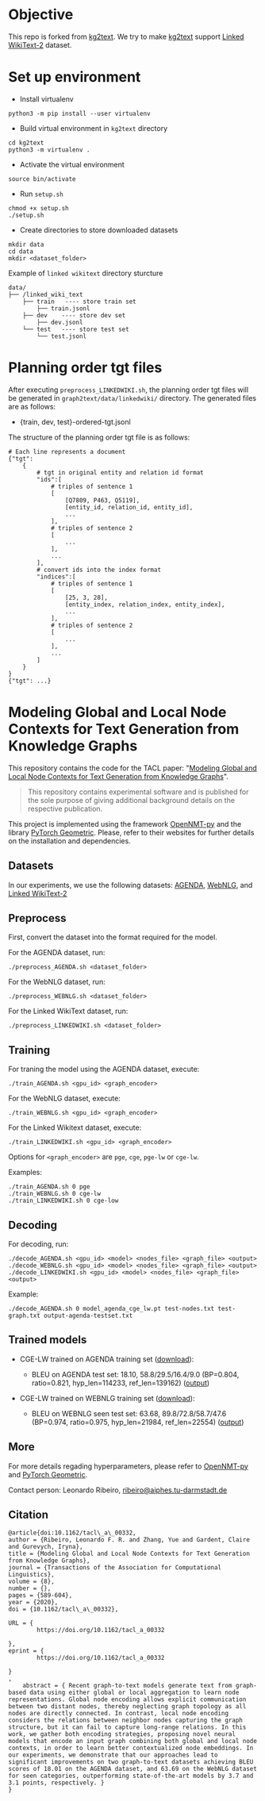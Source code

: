 # Objective
This repo is forked from [kg2text](https://github.com/UKPLab/kg2text). We try to make [kg2text](https://github.com/UKPLab/kg2text) support [Linked WikiText-2](https://rloganiv.github.io/linked-wikitext-2/#/) dataset.

# Set up environment
- Install virtualenv
```
python3 -m pip install --user virtualenv
```
- Build virtual environment in `kg2text` directory
```
cd kg2text
python3 -m virtualenv .
```
- Activate the virtual environment
```
source bin/activate
```
- Run `setup.sh`
```
chmod +x setup.sh
./setup.sh
```
- Create directories to store downloaded datasets
```
mkdir data
cd data
mkdir <dataset_folder>
```
Example of `linked wikitext` directory sturcture
```
data/
├── /linked_wiki_text
    ├── train   ---- store train set
        ├── train.jsonl   
    ├── dev    ---- store dev set
        ├── dev.jsonl   
    └── test   ---- store test set
        └── test.jsonl 
```
# Planning order tgt files 
After executing `preprocess_LINKEDWIKI.sh`, the planning order tgt files will be generated in `graph2text/data/linkedwiki/` directory. The generated files are as follows:
- {train, dev, test}-ordered-tgt.jsonl

The structure of the planning order tgt file is as follows:
```
# Each line represents a document
{"tgt": 
    {
        # tgt in original entity and relation id format
        "ids":[
            # triples of sentence 1
            [
                [Q7809, P463, Q5119],
                [entity_id, relation_id, entity_id],
                ...
            ],
            # triples of sentence 2
            [
                ...
            ],
            ...
        ],
        # convert ids into the index format
        "indices":[
            # triples of sentence 1
            [
                [25, 3, 28],
                [entity_index, relation_index, entity_index],
                ...
            ],
            # triples of sentence 2
            [
                ...
            ],
            ...
        ]
    }
}
{"tgt": ...}
```

# Modeling Global and Local Node Contexts for Text Generation from Knowledge Graphs
This repository contains the code for the TACL paper: "[Modeling Global and Local Node Contexts for Text Generation from Knowledge Graphs](https://arxiv.org/pdf/2001.11003.pdf)".

> This repository contains experimental software and is published for the sole purpose of giving additional background details on the respective publication.

This project is implemented using the framework [OpenNMT-py](https://github.com/OpenNMT/OpenNMT-py) and the library [PyTorch Geometric](https://github.com/rusty1s/pytorch_geometric). Please, refer to their websites for further details on the installation and dependencies.

## Datasets

In our experiments, we use the following datasets:  [AGENDA](https://github.com/rikdz/GraphWriter/tree/master/data), [WebNLG](https://webnlg-challenge.loria.fr/challenge_2017/), and [Linked WikiText-2](https://rloganiv.github.io/linked-wikitext-2/#/)

## Preprocess

First, convert the dataset into the format required for the model.

For the AGENDA dataset, run:
```
./preprocess_AGENDA.sh <dataset_folder>
```
For the WebNLG dataset, run:
```
./preprocess_WEBNLG.sh <dataset_folder>
```

For the Linked WikiText dataset, run:
```
./preprocess_LINKEDWIKI.sh <dataset_folder>
```


## Training
For traning the model using the AGENDA dataset, execute:
```
./train_AGENDA.sh <gpu_id> <graph_encoder>
```

For the WebNLG dataset, execute:
```
./train_WEBNLG.sh <gpu_id> <graph_encoder> 
```

For the Linked Wikitext dataset, execute:
```
./train_LINKEDWIKI.sh <gpu_id> <graph_encoder> 
```

Options for `<graph_encoder>` are `pge`, `cge`, `pge-lw` or `cge-lw`. 

Examples:
```
./train_AGENDA.sh 0 pge  
./train_WEBNLG.sh 0 cge-lw
./train_LINKEDWIKI.sh 0 cge-low
```

## Decoding

For decoding, run:
```
./decode_AGENDA.sh <gpu_id> <model> <nodes_file> <graph_file> <output>
./decode_WEBNLG.sh <gpu_id> <model> <nodes_file> <graph_file> <output>
./decode_LINKEDWIKI.sh <gpu_id> <model> <nodes_file> <graph_file> <output>
```

Example:
```
./decode_AGENDA.sh 0 model_agenda_cge_lw.pt test-nodes.txt test-graph.txt output-agenda-testset.txt
```

## Trained models

- CGE-LW trained on AGENDA training set ([download](https://public.ukp.informatik.tu-darmstadt.de/ribeiro/graph2text/model_agenda_cge_lw.pt)): 
    - BLEU on AGENDA test set: 18.10, 58.8/29.5/16.4/9.0 (BP=0.804, ratio=0.821, hyp_len=114233, ref_len=139162) ([output](https://github.com/UKPLab/kg2text/tree/master/outputs/output_agenda.txt))

- CGE-LW trained on WEBNLG training set ([download](https://public.ukp.informatik.tu-darmstadt.de/ribeiro/graph2text/model_webnlg_cge_lw.pt)):
    - BLEU on WEBNLG seen test set: 63.68, 89.8/72.8/58.7/47.6 (BP=0.974, ratio=0.975, hyp_len=21984, ref_len=22554)
([output](https://github.com/UKPLab/kg2text/tree/master/outputs/output_webnlg.txt))

## More
For more details regading hyperparameters, please refer to [OpenNMT-py](https://github.com/OpenNMT/OpenNMT-py) and [PyTorch Geometric](https://github.com/rusty1s/pytorch_geometric).


Contact person: Leonardo Ribeiro, ribeiro@aiphes.tu-darmstadt.de

## Citation
```
@article{doi:10.1162/tacl\_a\_00332,
author = {Ribeiro, Leonardo F. R. and Zhang, Yue and Gardent, Claire and Gurevych, Iryna},
title = {Modeling Global and Local Node Contexts for Text Generation from Knowledge Graphs},
journal = {Transactions of the Association for Computational Linguistics},
volume = {8},
number = {},
pages = {589-604},
year = {2020},
doi = {10.1162/tacl\_a\_00332},

URL = { 
        https://doi.org/10.1162/tacl_a_00332
    
},
eprint = { 
        https://doi.org/10.1162/tacl_a_00332
    
}
,
    abstract = { Recent graph-to-text models generate text from graph-based data using either global or local aggregation to learn node representations. Global node encoding allows explicit communication between two distant nodes, thereby neglecting graph topology as all nodes are directly connected. In contrast, local node encoding considers the relations between neighbor nodes capturing the graph structure, but it can fail to capture long-range relations. In this work, we gather both encoding strategies, proposing novel neural models that encode an input graph combining both global and local node contexts, in order to learn better contextualized node embeddings. In our experiments, we demonstrate that our approaches lead to significant improvements on two graph-to-text datasets achieving BLEU scores of 18.01 on the AGENDA dataset, and 63.69 on the WebNLG dataset for seen categories, outperforming state-of-the-art models by 3.7 and 3.1 points, respectively. }
}
```


